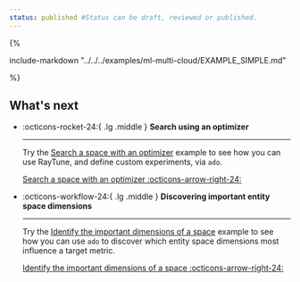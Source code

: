 ```yaml
---
status: published #Status can be draft, reviewed or published.
---
```


{%

include-markdown "../../../examples/ml-multi-cloud/EXAMPLE_SIMPLE.md"

%}

## What's next

<div class="grid cards" markdown>

-   :octicons-rocket-24:{ .lg .middle } __Search using an optimizer__

    ---

    Try the [Search a space with an optimizer](best-configuration-search.md) example to see how you can use RayTune, and define custom experiments, via `ado`.

    [Search a space with an optimizer :octicons-arrow-right-24:](best-configuration-search.md)

  -   :octicons-workflow-24:{ .lg .middle } __Discovering important entity space dimensions__

      ---

      Try the [Identify the important dimensions of a space](lhu.md) example to see how you can use `ado` to discover which entity space dimensions most influence a target metric.

      [Identify the important dimensions of a space :octicons-arrow-right-24:](lhu.md)

</div>